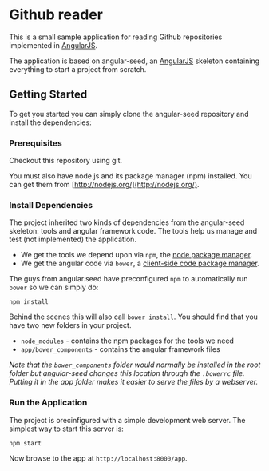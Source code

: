 # Github reader

This is a small sample application for reading Github repositories implemented in [AngularJS](http://angularjs.org/). 

The application is based on angular-seed, an [AngularJS](http://angularjs.org/) skeleton containing everything to start a project from scratch. 
## Getting Started

To get you started you can simply clone the angular-seed repository and install the dependencies:

### Prerequisites

Checkout this repository using git.

You must also have node.js and its package manager (npm) installed.  You can get them from [http://nodejs.org/](http://nodejs.org/).

### Install Dependencies

The project inherited two kinds of dependencies from the angular-seed skeleton: tools and angular framework code.  The tools help
us manage and test (not implemented) the application.

* We get the tools we depend upon via `npm`, the [node package manager][npm].
* We get the angular code via `bower`, a [client-side code package manager][bower].

The guys from angular.seed have preconfigured `npm` to automatically run `bower` so we can simply do:

```
npm install
```

Behind the scenes this will also call `bower install`.  You should find that you have two new
folders in your project.

* `node_modules` - contains the npm packages for the tools we need
* `app/bower_components` - contains the angular framework files

*Note that the `bower_components` folder would normally be installed in the root folder but
angular-seed changes this location through the `.bowerrc` file.  Putting it in the app folder makes
it easier to serve the files by a webserver.*

### Run the Application

The project is orecinfigured with a simple development web server.  The simplest way to start
this server is:

```
npm start
```

Now browse to the app at `http://localhost:8000/app`.


[git]: http://git-scm.com/
[bower]: http://bower.io
[npm]: https://www.npmjs.org/
[node]: http://nodejs.org
[protractor]: https://github.com/angular/protractor
[jasmine]: http://jasmine.github.io
[karma]: http://karma-runner.github.io
[travis]: https://travis-ci.org/
[http-server]: https://github.com/nodeapps/http-server
